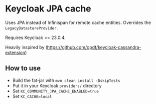 # Keycloak JPA cache 

Uses JPA instead of Infinispan for remote cache entities. Overrides the `LegacyDatastoreProvider`.

Requires Keycloak >= 23.0.4.

Heavily inspired by (https://github.com/opdt/keycloak-cassandra-extension)

## How to use

- Build the fat-jar with `mvn clean install -DskipTests`
- Put it in your Keycloak `providers/` directory
- Set `KC_COMMUNITY_JPA_CACHE_ENABLED=true`
- Set `KC_CACHE=local`
